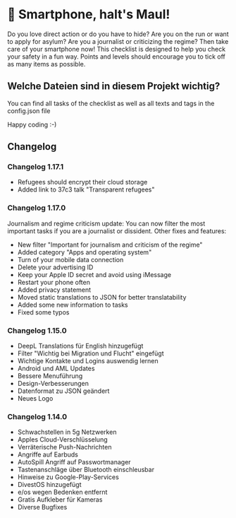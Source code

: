 # 🦄 Smartphone, halt's Maul!
Do you love direct action or do you have to hide? Are you on the run or want to apply for asylum? Are you a journalist or criticizing the regime? Then take care of your smartphone now! This checklist is designed to help you check your safety in a fun way. Points and levels should encourage you to tick off as many items as possible.

## Welche Dateien sind in diesem Projekt wichtig?

You can find all tasks of the checklist as well as all texts and tags in the config.json file

Happy coding :-)

## Changelog

### Changelog 1.17.1
* Refugees should encrypt their cloud storage
* Added link to 37c3 talk "Transparent refugees"

### Changelog 1.17.0
Journalism and regime criticism update:
You can now filter the most important tasks if you are a journalist or dissident.
Other fixes and features:

* New filter "Important for journalism and criticism of the regime"
* Added category "Apps and operating system"
* Turn of your mobile data connection
* Delete your advertising ID
* Keep your Apple ID secret and avoid using iMessage
* Restart your phone often
* Added privacy statement
* Moved static translations to JSON for better translatability
* Added some new information to tasks
* Fixed some typos

### Changelog 1.15.0
* DeepL Translations für English hinzugefügt
* Filter "Wichtig bei Migration und Flucht" eingefügt
* Wichtige Kontakte und Logins auswendig lernen
* Android und AML Updates
* Bessere Menuführung
* Design-Verbesserungen
* Datenformat zu JSON geändert
* Neues Logo

### Changelog 1.14.0
* Schwachstellen in 5g Netzwerken
* Apples Cloud-Verschlüsselung
* Verräterische Push-Nachrichten
* Angriffe auf Earbuds
* AutoSpill Angriff auf Passwortmanager
* Tastenanschläge über Bluetooth einschleusbar
* Hinweise zu Google-Play-Services
* DivestOS hinzugefügt
* e/os wegen Bedenken entfernt
* Gratis Aufkleber für Kameras
* Diverse Bugfixes

